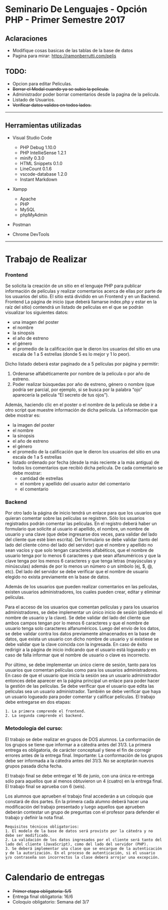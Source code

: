 Seminario De Lenguajes - Opción PHP - Primer Semestre 2017
==========================================================

## Aclaraciones
 - Modifique cosas basicas de las tablas de la base de datos
 - Pagina para mirar: https://ramonberrutti.com/pelis

## TODO:
 - Opcion para editar Peliculas.
 - ~~Borrar el Modal cuando ya se subio la pelicula.~~
 - Administrador poder borrar comentarios desde la pagina de la pelicula.
 - Listado de Usuarios.
 - ~~Verificar datos validos en todos lados.~~

---

## Herramientas utilizadas
 - Visual Studio Code
    - PHP Debug 1.10.0
    - PHP IntellieSense 1.2.1
    - minify 0.3.0
    - HTML Snippets 0.1.0
    - LineCount 0.1.6
    - vscode-database 1.2.0
    - Instant Markdown

 - Xampp
    - Apache
    - PHP
    - MySQL
    - phpMyAdmin

 - Postman

 - Chrome DevTools


----

# Trabajo de Realizar

### Frontend

Se solicita la creación de un sitio en el lenguaje PHP para publicar información de
películas y realizar comentarios acerca de ellas por parte de los usuarios del sitio. El
sitio está dividido en un Frontend y en un Backend.
Frontend
La página de inicio (que deberá llamarse index.php y estar en la raíz del sitio)
contendrá un listado de películas en el que se podrán visualizar los siguientes datos:
 - una imagen del poster
 - el nombre
 - la sinopsis
 - el año de estreno
 - el género
 - el promedio de la calificación que le dieron los usuarios del sitio en una escala de 1 a 5 estrellas (donde 5 es lo mejor y 1 lo peor).

Dicho listado deberá estar paginado de a 5 películas por página y permitir:
1. Ordenarse alfabéticamente por nombre de la película o por año de estreno.
2. Poder realizar búsquedas por año de estreno, género o nombre (que podría ser parcial, por ejemplo, si se busca por la palabra “ojo” aparecería la película “El secreto de tus ojos”).

Además, haciendo clic en el poster o el nombre de la película se debe ir a otro script
que muestre información de dicha película. La información que debe mostrar es:
 - la imagen del poster
 - el nombre
 - la sinopsis
 - el año de estreno
 - el género
 - el promedio de la calificación que le dieron los usuarios del sitio en una escala
de 1 a 5 estrellas
 - listado ordenado por fecha (desde la más reciente a la más antigua) de todos
los comentarios que recibió dicha película. De cada comentario se debe
mostrar:
    - cantidad de estrellas
    - el nombre y apellido del usuario autor del comentario
    - el comentario

### Backend
Por otro lado la página de inicio tendrá un enlace para que los usuarios que quieran comentar sobre las películas se registren. Sólo los usuarios registrados podrán  comentar las películas. En el registro deberá haber un formulario que solicite al usuario el apellido, el nombre, un nombre de usuario y una clave (que debe ingresarse dos veces, para validar del lado del cliente que esté bien escrita). Del formulario se debe validar (tanto del lado del cliente cómo del lado del servidor) que el nombre y apellido no sean vacíos y que solo tengan caracteres alfabéticos, que el nombre de usuario tenga por lo menos 6 caracteres y que sean alfanuméricos y que la clave tenga por los menos 6 caracteres y que tenga letras (mayúsculas y minúsculas) además de por lo menos un número o un símbolo (ej, $, @, etc). Del lado del servidor se debe verificar que el nombre de usuario elegido no exista previamente en la base de datos.

Además de los usuarios que pueden realizar comentarios en las películas, existen usuarios administradores, los cuales pueden crear, editar y eliminar películas.

Para el acceso de los usuarios que comentan películas y para los usuarios administradores, se debe implementar un único inicio de sesión (pidiendo el nombre de usuario y la clave). Se debe validar del lado del cliente que ambos campos tengan por lo menos 6 caracteres y que el nombre de usuario tenga solo caracteres alfanuméricos. Luego del envío de los datos, se debe validar contra los datos previamente almacenados en la base de datos, que exista un usuario con dicho nombre de usuario y si existiese se debe validar que la clave coincida con la ingresada. En caso de éxito redirigir a la página de inicio indicando que el usuario está logueado y en caso de falla informar que el nombre de usuario o clave es incorrecto.

Por último, se debe implementar un único cierre de sesión, tanto para los usuarios
que comentan películas como para los usuarios administradores.
En caso de que el usuario que inicia la sesión sea un usuario administrador entonces
debe aparecer en la página principal un enlace para poder hacer la gestión de las
películas. Se debe verificar que el usuario que edita las películas sea un usuario
administrador. También se debe verificar que haya un usuario logueado para poder
comentar y calificar películas.
El trabajo debe entregarse en dos etapas:

    1. La primera comprende el frontend.
    2. La segunda comprende el backend.

### Metodología del curso:

El trabajo se debe realizar en grupos de DOS alumnos. La conformación de los grupos se tiene que informar a  a cátedra antes del 31/3. La primera entrega es obligatoria, de carácter conceptual y tiene el fin de corregir errores antes de la entrega final. Importante: La conformación de los grupos debe ser informada a la cátedra antes del 31/3. No se aceptarán nuevos grupos pasada dicha fecha.

El trabajo final se debe entregar el 16 de junio, con una única re-entrega sólo para aquellos que al menos obtuvieron un 4 (cuatro) en la entrega final. El trabajo final se aprueba con 6 (seis).

Los alumnos que aprueben el trabajo final accederán a un coloquio que
constará de dos partes. En la primera cada alumno deberá hacer una
modificación del trabajo presentado y luego aquellos que aprueben deberán
contestar un grupo de preguntas con el profesor para defender el trabajo y
definir la nota final.

    Requisitos técnicos obligatorios:
    1. El modelo de la base de datos será provisto por la cátedra y no debe ser modificado.
    2. La validación de los datos ingresados por el cliente será tanto del lado del cliente (JavaScript), como del lado del servidor (PHP).
    3. Se deberá implementar una clase que se encargue de la autenticación y de la autorización. En el proceso de autenticación, si el usuario y/o contraseña son incorrectos la clase deberá arrojar una excepción.

# Calendario de entregas
- ~~Primer etapa obligatoria: 5/5~~
- Entrega final obligatoria: 16/6
- Coloquio obligatorio: Semana del 3/7

